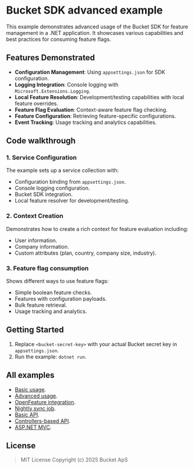 # Bucket SDK advanced example

This example demonstrates advanced usage of the Bucket SDK for feature management in a .NET application.
It showcases various capabilities and best practices for consuming feature flags.

## Features Demonstrated

- **Configuration Management**: Using `appsettings.json` for SDK configuration.
- **Logging Integration**: Console logging with `Microsoft.Extensions.Logging`.
- **Local Feature Resolution**: Development/testing capabilities with local feature overrides.
- **Feature Flag Evaluation**: Context-aware feature flag checking.
- **Feature Configuration**: Retrieving feature-specific configurations.
- **Event Tracking**: Usage tracking and analytics capabilities.

## Code walkthrough

### 1. Service Configuration

The example sets up a service collection with:

- Configuration binding from `appsettings.json`.
- Console logging configuration.
- Bucket SDK integration.
- Local feature resolver for development/testing.

### 2. Context Creation

Demonstrates how to create a rich context for feature evaluation including:

- User information.
- Company information.
- Custom attributes (plan, country, company size, industry).

### 3. Feature flag consumption

Shows different ways to use feature flags:

- Simple boolean feature checks.
- Features with configuration payloads.
- Bulk feature retrieval.
- Usage tracking and analytics.

## Getting Started

1. Replace `<bucket-secret-key>` with your actual Bucket secret key in `appsettings.json`.
2. Run the example: `dotnet run`.

## All examples

- [Basic usage](../Bucket.Example.Basic/README.md).
- [Advanced usage](../Bucket.Example.Advanced/README.md).
- [OpenFeature integration](../Bucket.Example.OpenFeature/README.md).
- [Nightly sync job](../Bucket.Example.SyncJob/README.md).
- [Basic API](../Bucket.Example.AspNet.Api/README.md).
- [Controllers-based API](../Bucket.Example.AspNet.Controllers/README.md).
- [ASP.NET MVC](../Bucket.Example.AspNet.Mvc/README.md).

## License

> MIT License Copyright (c) 2025 Bucket ApS

